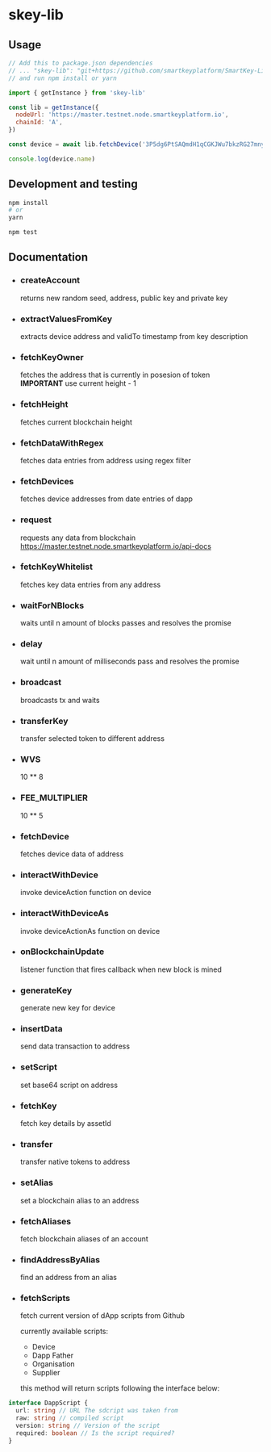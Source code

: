 # skey-lib

## Usage

```js
// Add this to package.json dependencies
// ... "skey-lib": "git+https://github.com/smartkeyplatform/SmartKey-Libs.git"
// and run npm install or yarn

import { getInstance } from 'skey-lib'

const lib = getInstance({
  nodeUrl: 'https://master.testnet.node.smartkeyplatform.io',
  chainId: 'A',
})

const device = await lib.fetchDevice('3P5dg6PtSAQmdH1qCGKJWu7bkzRG27mny5i'))

console.log(device.name)
```

## Development and testing

```bash
npm install
# or
yarn

npm test
```

## Documentation

- ### **createAccount**
  returns new random seed, address, public key and private key
- ### **extractValuesFromKey**
  extracts device address and validTo timestamp from key description
- ### **fetchKeyOwner**
  fetches the address that is currently in posesion of token  
  **IMPORTANT** use current height - 1
- ### **fetchHeight**
  fetches current blockchain height
- ### **fetchDataWithRegex**
  fetches data entries from address using regex filter
- ### **fetchDevices**
  fetches device addresses from date entries of dapp
- ### **request**
  requests any data from blockchain  
  https://master.testnet.node.smartkeyplatform.io/api-docs
- ### **fetchKeyWhitelist**
  fetches key data entries from any address
- ### **waitForNBlocks**
  waits until n amount of blocks passes and resolves the promise
- ### **delay**
  wait until n amount of milliseconds pass and resolves the promise
- ### **broadcast**
  broadcasts tx and waits
- ### **transferKey**
  transfer selected token to different address
- ### **WVS**
  10 \*\* 8
- ### **FEE_MULTIPLIER**
  10 \*\* 5
- ### **fetchDevice**
  fetches device data of address
- ### **interactWithDevice**
  invoke deviceAction function on device
- ### **interactWithDeviceAs**
  invoke deviceActionAs function on device
- ### **onBlockchainUpdate**
  listener function that fires callback when new block is mined
- ### **generateKey**
  generate new key for device
- ### **insertData**
  send data transaction to address
- ### **setScript**
  set base64 script on address
- ### **fetchKey**
  fetch key details by assetId
- ### **transfer**
  transfer native tokens to address
- ### **setAlias**
  set a blockchain alias to an address
- ### **fetchAliases**
  fetch blockchain aliases of an account
- ### **findAddressByAlias**
  find an address from an alias
- ### **fetchScripts**

  fetch current version of dApp scripts from Github

  currently available scripts:

  - Device
  - Dapp Father
  - Organisation
  - Supplier

  this method will return scripts following the interface below:

```typescript
interface DappScript {
  url: string // URL The sdcript was taken from
  raw: string // compiled script
  version: string // Version of the script
  required: boolean // Is the script required?
}
```
